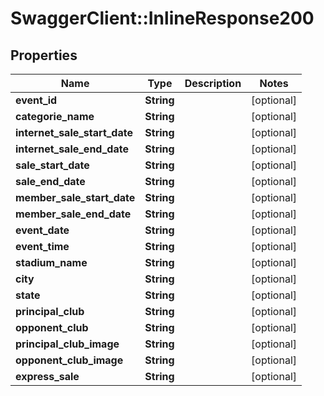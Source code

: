 # SwaggerClient::InlineResponse200

## Properties
Name | Type | Description | Notes
------------ | ------------- | ------------- | -------------
**event_id** | **String** |  | [optional] 
**categorie_name** | **String** |  | [optional] 
**internet_sale_start_date** | **String** |  | [optional] 
**internet_sale_end_date** | **String** |  | [optional] 
**sale_start_date** | **String** |  | [optional] 
**sale_end_date** | **String** |  | [optional] 
**member_sale_start_date** | **String** |  | [optional] 
**member_sale_end_date** | **String** |  | [optional] 
**event_date** | **String** |  | [optional] 
**event_time** | **String** |  | [optional] 
**stadium_name** | **String** |  | [optional] 
**city** | **String** |  | [optional] 
**state** | **String** |  | [optional] 
**principal_club** | **String** |  | [optional] 
**opponent_club** | **String** |  | [optional] 
**principal_club_image** | **String** |  | [optional] 
**opponent_club_image** | **String** |  | [optional] 
**express_sale** | **String** |  | [optional] 


